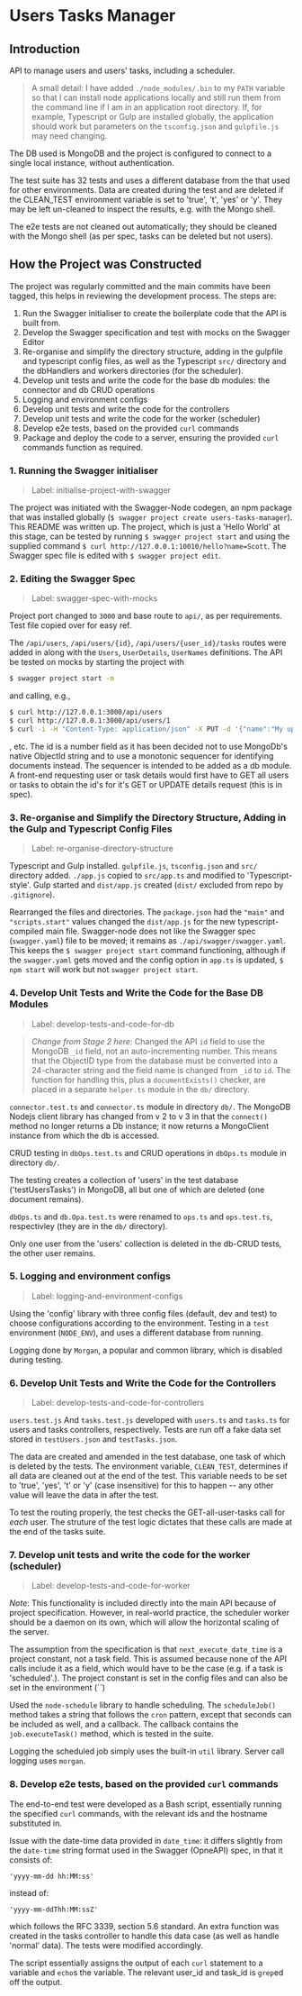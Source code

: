 # Users Tasks Manager

## Introduction

API to manage users and users' tasks, including a scheduler.

> A small detail: I have added `./node_modules/.bin` to my `PATH` variable so that I can install node applications locally and still run them from the command line if I am in an application root directory. If, for example, Typescript or Gulp are installed globally, the application should work but parameters on the `tsconfig.json` and `gulpfile.js` may need changing.

The DB used is MongoDB and the project is configured to connect to a single local instance, without authentication.

The test suite has 32 tests and uses a different database from the that used for other environments. Data are created during the test and are deleted if the CLEAN_TEST environment variable is set to 'true', 't', 'yes' or 'y'. They may be left un-cleaned to inspect the results, e.g. with the Mongo shell.

The e2e tests are not cleaned out automatically; they should be cleaned with the Mongo shell (as per spec, tasks can be deleted but not users).

## How the Project was Constructed

The project was regularly committed and the main commits have been tagged, this helps in reviewing the development process. The steps are:

1. Run the Swagger initialiser to create the boilerplate code that the API is built from.
1. Develop the Swagger specification and test with mocks on the Swagger Editor
1. Re-organise and simplify the directory structure, adding in the gulpfile and typescript config files, as well as the Typescript `src/` directory and the dbHandlers and workers directories (for the scheduler).
1. Develop unit tests and write the code for the base db modules: the connector and db CRUD operations
1. Logging and environment configs
1. Develop unit tests and write the code for the controllers
1. Develop unit tests and write the code for the worker (scheduler)
1. Develop e2e tests, based on the provided `curl` commands
1. Package and deploy the code to a server, ensuring the provided `curl` commands function as required.


### 1. Running the Swagger initialiser

> Label: initialise-project-with-swagger

The project was initiated with the Swagger-Node codegen, an npm package that was installed globally (`$ swagger project create users-tasks-manager`). This README was written up. The project, which is just a 'Hello World' at this stage, can be tested by running `$ swagger project start` and using the supplied command `$ curl http://127.0.0.1:10010/hello?name=Scott`. The Swagger spec file is edited with `$ swagger project edit`.

### 2. Editing the Swagger Spec

> Label: swagger-spec-with-mocks

Project port changed to `3000` and base route to `api/`, as per requirements. Test file copied over for easy ref. 

The `/api/users`, `/api/users/{id}`, `/api/users/{user_id}/tasks` routes were added in along with the `Users`, `UserDetails`, `UserNames` definitions. The API be tested on mocks by starting the project with 
```bash
$ swagger project start -m
```
and calling, e.g.,
```bash
$ curl http://127.0.0.1:3000/api/users
$ curl http://127.0.0.1:3000/api/users/1
$ curl -i -H "Content-Type: application/json" -X PUT -d '{"name":"My updated task"}' http://127.0.0.1:3000/api/users/1/tasks/1
```
, etc.
The id is a number field as it has been decided not to use MongoDb's native ObjectId string and to use a monotonic sequencer for identifying documents instead. The sequencer is intended to be added as a db module. A front-end requesting user or task details would first have to  GET all users or tasks to obtain the id's for it's GET or UPDATE details request (this is in spec).

### 3. Re-organise and Simplify the Directory Structure, Adding in the Gulp and Typescript Config Files

> Label: re-organise-directory-structure

Typescript and Gulp installed. `gulpfile.js`, `tsconfig.json` and `src/` directory added. `./app.js` copied to `src/app.ts` and modified to 'Typescript-style'. Gulp started and `dist/app.js` created (`dist/` excluded from repo by `.gitignore`).

Rearranged the files and directories. The `package.json` had the `"main"` and `"scripts.start"` values changed the `dist/app.js` for the new typescript-compiled main file. Swagger-node does not like the Swagger spec (`swagger.yaml`) file to be moved; it remains as `./api/swagger/swagger.yaml`.  This keeps the `$ swagger project start` command functioning, although if the `swagger.yaml` gets moved and the config option in `app.ts` is updated, `$ npm start` will work but not `swagger project start`.

### 4. Develop Unit Tests and Write the Code for the Base DB Modules

> Label: develop-tests-and-code-for-db

> _Change from Stage 2 here_: Changed the API `id` field to use the MongoDB `_id` field, not an auto-incrementing number. This means that the ObjectID type from the database must be converted into a 24-character string and the field name is changed from `_id` to `id`. The function for handling this, plus a `documentExists()` checker, are placed in a separate `helper.ts` module in the `db/` directory.

`connector.test.ts` and `connector.ts` module in directory `db/`. The MongoDB Nodejs client library has changed from v 2 to v 3 in that the `connect()` method no longer returns a Db instance; it now returns a MongoClient instance from which the db is accessed.

CRUD testing in `dbOps.test.ts` and CRUD operations in `dbOps.ts` module in directory `db/`.

The testing creates a collection of 'users' in the test database ('testUsersTasks') in MongoDB, all but one of which are deleted (one document remains).

`dbOps.ts` and `db.Opa.test.ts` were renamed to `ops.ts` and `ops.test.ts`, respectivley (they are in the `db/` directory).

Only one user from the 'users' collection is deleted in the db-CRUD tests, the other user remains.

### 5. Logging and environment configs

> Label: logging-and-environment-configs

Using the 'config' library with three config files (default, dev and test) to choose configurations according to the  environment. Testing in a `test` environment (`NODE_ENV`), and uses a different database from running.

Logging done by `Morgan`, a popular and common library, which is disabled during testing.

### 6. Develop Unit Tests and Write the Code for the Controllers

> Label: develop-tests-and-code-for-controllers

`users.test.js` And `tasks.test.js` developed with `users.ts` and `tasks.ts` for users and tasks controllers, respectively. Tests are run off a fake data set stored in `testUsers.json` and `testTasks.json`.

The data are created and amended in the test database, one task of which is deleted by the tests. The environment variable, `CLEAN_TEST`, determines if all data are cleaned out at the end of the test. This variable needs to be set to 'true', 'yes', 't' or 'y' (case insensitive) for this to happen -- any other value will leave the data in after the test.

To test the routing properly, the test checks the GET-all-user-tasks call for _each_ user. The struture of the test logic dictates that these calls are made at the end of the tasks suite.

### 7. Develop unit tests and write the code for the worker (scheduler)

> Label: develop-tests-and-code-for-worker

_Note_: This functionality is included directly into the main API because of project specification. However, in real-world practice, the scheduler worker should be a daemon on its own, which will allow the horizontal scaling of the server.

The assumption from the specification is that `next_execute_date_time` is a project constant, not a task field. This is assumed because none of the API calls include it as a field, which would have to be the case (e.g. if a task is 'scheduled'.). The project constant is set in the config files and can also be set in the environment (``)

Used the `node-schedule` library to handle scheduling. The `scheduleJob()` method takes a string that follows the `cron` pattern, except that seconds can be included as well, and a callback. The callback contains the `job.executeTask()` method, which is tested in the suite.

Logging the scheduled job simply uses the built-in `util` library. Server call logging uses `morgan`.

### 8. Develop e2e tests, based on the provided `curl` commands

The end-to-end test were developed as a Bash script, essentially running the specified `curl` commands, with the relevant ids and the hostname substituted in.

Issue with the date-time data provided in `date_time`: it differs slightly from the `date-time` string format used in the Swagger (OpneAPI) spec, in that it consists of:
```
'yyyy-mm-dd hh:MM:ss'
```
instead of:
```
'yyyy-mm-ddThh:MM:ssZ'
```
which follows the RFC 3339, section 5.6 standard. An extra function was created in the tasks controller to handle this data case (as well as handle 'normal' data). The tests were modified accordingly.

The script essentially assigns the output of each `curl` statement to a variable and `echo`s the variable. The relevant user_id and task_id is `grep`ed off the output.

